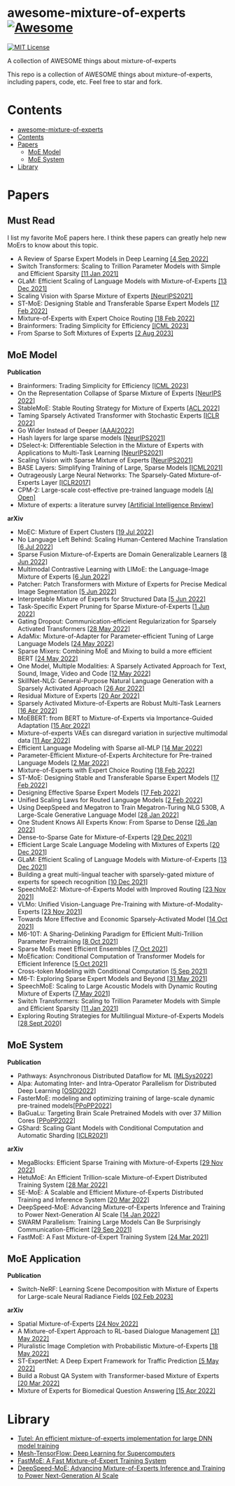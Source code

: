 # awesome-mixture-of-experts [![Awesome](https://awesome.re/badge.svg)](https://awesome.re)

[![MIT License](https://img.shields.io/badge/license-MIT-green.svg)](https://opensource.org/licenses/MIT) 

A collection of AWESOME things about mixture-of-experts

This repo is a collection of AWESOME things about mixture-of-experts, including papers, code, etc. Feel free to star and fork.

# Contents
- [awesome-mixture-of-experts](#awesome-mixture-of-experts)
- [Contents](#contents)
- [Papers](#papers)
  - [MoE Model](#moe-model)
  - [MoE System](#moe-system)
- [Library](#library)

# Papers
## Must Read
I list my favorite MoE papers here. I think these papers can greatly help new MoErs to know about this topic.
- A Review of Sparse Expert Models in Deep Learning [[4 Sep 2022]](https://arxiv.org/abs/2209.01667)
- Switch Transformers: Scaling to Trillion Parameter Models with Simple and Efficient Sparsity [[11 Jan 2021]](https://arxiv.org/abs/2101.03961)
- GLaM: Efficient Scaling of Language Models with Mixture-of-Experts [[13 Dec 2021]](https://arxiv.org/abs/2112.06905)
- Scaling Vision with Sparse Mixture of Experts [[NeurIPS2021]](https://proceedings.neurips.cc/paper/2021/hash/48237d9f2dea8c74c2a72126cf63d933-Abstract.html)
- ST-MoE: Designing Stable and Transferable Sparse Expert Models [[17 Feb 2022]](https://arxiv.org/abs/2202.08906)
- Mixture-of-Experts with Expert Choice Routing [[18 Feb 2022]](https://arxiv.org/abs/2101.03961)
- Brainformers: Trading Simplicity for Efficiency [[ICML 2023]](https://arxiv.org/abs/2306.00008)
- From Sparse to Soft Mixtures of Experts [[2 Aug 2023]](https://arxiv.org/abs/2308.00951)

## MoE Model
**Publication**
- Brainformers: Trading Simplicity for Efficiency [[ICML 2023]](https://arxiv.org/abs/2306.00008)
- On the Representation Collapse of Sparse Mixture of Experts [[NeurIPS 2022]](https://arxiv.org/abs/2204.09179)
- StableMoE: Stable Routing Strategy for Mixture of Experts [[ACL 2022]](https://arxiv.org/abs/2204.08396)
- Taming Sparsely Activated Transformer with Stochastic Experts [[ICLR 2022]](https://arxiv.org/abs/2110.04260)
- Go Wider Instead of Deeper [[AAAI2022]](https://arxiv.org/abs/2107.11817)
- Hash layers for large sparse models [[NeurIPS2021]](https://arxiv.org/abs/2106.04426)
- DSelect-k: Differentiable Selection in the Mixture of Experts with Applications to Multi-Task Learning [[NeurIPS2021]](https://arxiv.org/abs/2106.03760)
- Scaling Vision with Sparse Mixture of Experts [[NeurIPS2021]](https://proceedings.neurips.cc/paper/2021/hash/48237d9f2dea8c74c2a72126cf63d933-Abstract.html)
- BASE Layers: Simplifying Training of Large, Sparse Models [[ICML2021]](https://arxiv.org/abs/2103.16716)
- Outrageously Large Neural Networks: The Sparsely-Gated Mixture-of-Experts Layer [[ICLR2017]](https://openreview.net/forum?id=B1ckMDqlg)
- CPM-2: Large-scale cost-effective pre-trained language models [[AI Open]](https://www.sciencedirect.com/science/article/pii/S2666651021000310)
- Mixture of experts: a literature survey [[Artificial Intelligence Review]](https://link.springer.com/article/10.1007/s10462-012-9338-y)


**arXiv**
- MoEC: Mixture of Expert Clusters [[19 Jul 2022]](https://arxiv.org/abs/2207.09094)
- No Language Left Behind: Scaling Human-Centered Machine Translation [[6 Jul 2022]](https://research.facebook.com/publications/no-language-left-behind/)
- Sparse Fusion Mixture-of-Experts are Domain Generalizable Learners [[8 Jun 2022]](https://arxiv.org/abs/2206.04046)
- Multimodal Contrastive Learning with LIMoE: the Language-Image Mixture of Experts [[6 Jun 2022]](https://arxiv.org/abs/2206.02770)
- Patcher: Patch Transformers with Mixture of Experts for Precise Medical Image Segmentation [[5 Jun 2022]](https://arxiv.org/abs/2206.01741)
- Interpretable Mixture of Experts for Structured Data [[5 Jun 2022]](https://arxiv.org/abs/2206.02107)
- Task-Specific Expert Pruning for Sparse Mixture-of-Experts [[1 Jun 2022]](https://arxiv.org/abs/2206.00277)
- Gating Dropout: Communication-efficient Regularization for Sparsely Activated Transformers [[28 May 2022]](https://arxiv.org/abs/2205.14336)
- AdaMix: Mixture-of-Adapter for Parameter-efficient Tuning of Large Language Models [[24 May 2022]](https://arxiv.org/abs/2205.12399)
- Sparse Mixers: Combining MoE and Mixing to build a more efficient BERT [[24 May 2022]](https://arxiv.org/abs/2205.12399)
- One Model, Multiple Modalities: A Sparsely Activated Approach for Text, Sound, Image, Video and Code [[12 May 2022]](https://arxiv.org/abs/2205.06126)
- SkillNet-NLG: General-Purpose Natural Language Generation with a Sparsely Activated Approach [[26 Apr 2022]](https://arxiv.org/abs/2204.12184)
- Residual Mixture of Experts [[20 Apr 2022]](https://arxiv.org/abs/2204.09636)
- Sparsely Activated Mixture-of-Experts are Robust Multi-Task Learners [[16 Apr 2022]](https://arxiv.org/abs/2204.07689)
- MoEBERT: from BERT to Mixture-of-Experts via Importance-Guided Adaptation [[15 Apr 2022]](https://arxiv.org/abs/2204.07675)
- Mixture-of-experts VAEs can disregard variation in surjective multimodal data [[11 Apr 2022]](https://arxiv.org/abs/2204.05229)
- Efficient Language Modeling with Sparse all-MLP [[14 Mar 2022]](https://arxiv.org/abs/2203.06850)
- Parameter-Efficient Mixture-of-Experts Architecture for Pre-trained Language Models [[2 Mar 2022]](https://arxiv.org/abs/2203.01104)
- Mixture-of-Experts with Expert Choice Routing [[18 Feb 2022]](https://arxiv.org/abs/2101.03961)
- ST-MoE: Designing Stable and Transferable Sparse Expert Models [[17 Feb 2022]](https://arxiv.org/abs/2202.08906)
- Designing Effective Sparse Expert Models [[17 Feb 2022]](https://arxiv.org/abs/2202.08906)
- Unified Scaling Laws for Routed Language Models [[2 Feb 2022]](https://arxiv.org/abs/2202.01169)
- Using DeepSpeed and Megatron to Train Megatron-Turing NLG 530B, A Large-Scale Generative Language Model [[28 Jan 2022]](https://arxiv.org/abs/2201.11990)
- One Student Knows All Experts Know: From Sparse to Dense [[26 Jan 2022]](https://arxiv.org/abs/2201.10890)
- Dense-to-Sparse Gate for Mixture-of-Experts [[29 Dec 2021]](https://arxiv.org/abs/2112.14397)
- Efficient Large Scale Language Modeling with Mixtures of Experts [[20 Dec 2021]](https://arxiv.org/abs/2112.10684)
- GLaM: Efficient Scaling of Language Models with Mixture-of-Experts [[13 Dec 2021]](https://arxiv.org/abs/2112.06905)
- Building a great multi-lingual teacher with sparsely-gated mixture of experts for speech recognition [[10 Dec 2021]](https://arxiv.org/abs/2112.05820)
- SpeechMoE2: Mixture-of-Experts Model with Improved Routing [[23 Nov 2021]](https://arxiv.org/abs/2111.11831)
- VLMo: Unified Vision-Language Pre-Training with Mixture-of-Modality-Experts [[23 Nov 2021]](https://arxiv.org/abs/2111.02358)
- Towards More Effective and Economic Sparsely-Activated Model [[14 Oct 2021]](https://arxiv.org/abs/2110.07431)
- M6-10T: A Sharing-Delinking Paradigm for Efficient Multi-Trillion Parameter Pretraining [[8 Oct 2021]](https://arxiv.org/abs/2110.03888)
- Sparse MoEs meet Efficient Ensembles [[7 Oct 2021]](https://arxiv.org/abs/2110.03360)
- MoEfication: Conditional Computation of Transformer Models for Efficient Inference [[5 Oct 2021]](https://arxiv.org/abs/2110.01786)
- Cross-token Modeling with Conditional Computation [[5 Sep 2021]](https://arxiv.org/abs/2109.02008)
- M6-T: Exploring Sparse Expert Models and Beyond [[31 May 2021]](https://arxiv.org/abs/2105.15082)
- SpeechMoE: Scaling to Large Acoustic Models with Dynamic Routing Mixture of Experts [[7 May 2021]](https://arxiv.org/abs/2105.03036)
- Switch Transformers: Scaling to Trillion Parameter Models with Simple and Efficient Sparsity [[11 Jan 2021]](https://arxiv.org/abs/2101.03961)
- Exploring Routing Strategies for Multilingual Mixture-of-Experts Models [[28 Sept 2020]](https://openreview.net/forum?id=ey1XXNzcIZS)


## MoE System

**Publication**
- Pathways: Asynchronous Distributed Dataflow for ML [[MLSys2022]](https://arxiv.org/abs/2203.12533)
- Alpa: Automating Inter- and Intra-Operator Parallelism for Distributed Deep Learning [[OSDI2022]](https://arxiv.org/abs/2201.12023)
- FasterMoE: modeling and optimizing training of large-scale dynamic pre-trained models[[PPoPP2022]](https://dl.acm.org/doi/abs/10.1145/3503221.3508418)
- BaGuaLu: Targeting Brain Scale Pretrained Models with over 37 Million Cores [[PPoPP2022]](http://keg.cs.tsinghua.edu.cn/jietang/publications/PPOPP22-Ma%20et%20al.-BaGuaLu%20Targeting%20Brain%20Scale%20Pretrained%20Models%20w.pdf)
- GShard: Scaling Giant Models with Conditional Computation and Automatic Sharding [[ICLR2021]](https://openreview.net/forum?id=qrwe7XHTmYb)


**arXiv**
- MegaBlocks: Efficient Sparse Training with Mixture-of-Experts [[29 Nov 2022]](https://arxiv.org/abs/2211.15841)
- HetuMoE: An Efficient Trillion-scale Mixture-of-Expert Distributed Training System [[28 Mar 2022]](https://arxiv.org/abs/2203.14685)
- SE-MoE: A Scalable and Efficient Mixture-of-Experts Distributed Training and Inference System [[20 Mar 2022]](https://arxiv.org/abs/2205.10034)
- DeepSpeed-MoE: Advancing Mixture-of-Experts Inference and Training to Power Next-Generation AI Scale [[14 Jan 2022]](https://arxiv.org/abs/2201.05596)
- SWARM Parallelism: Training Large Models Can Be Surprisingly Communication-Efficient [[29 Sep 2021]](https://openreview.net/forum?id=U1edbV4kNu_)
- FastMoE: A Fast Mixture-of-Expert Training System [[24 Mar 2021]](https://arxiv.org/abs/2103.13262)

## MoE Application

**Publication**
- Switch-NeRF: Learning Scene Decomposition with Mixture of Experts for Large-scale Neural Radiance Fields [[02 Feb 2023]](https://openreview.net/forum?id=PQ2zoIZqvm)


**arXiv**
- Spatial Mixture-of-Experts [[24 Nov 2022]](https://arxiv.org/abs/2211.13491)
- A Mixture-of-Expert Approach to RL-based Dialogue Management [[31 May 2022]](https://arxiv.org/abs/2206.00059)
- Pluralistic Image Completion with Probabilistic Mixture-of-Experts [[18 May 2022]](https://arxiv.org/abs/2205.09086)
- ST-ExpertNet: A Deep Expert Framework for Traffic Prediction [[5 May 2022]](https://arxiv.org/abs/2205.07851)
- Build a Robust QA System with Transformer-based Mixture of Experts [[20 Mar 2022]](https://arxiv.org/abs/2204.09598)
- Mixture of Experts for Biomedical Question Answering [[15 Apr 2022]](https://arxiv.org/abs/2204.07469)

# Library
- [Tutel: An efficient mixture-of-experts implementation for large DNN model training](https://github.com/microsoft/tutel)
- [Mesh-TensorFlow: Deep Learning for Supercomputers](https://github.com/tensorflow/mesh)
- [FastMoE: A Fast Mixture-of-Expert Training System](https://github.com/laekov/fastmoe)
- [DeepSpeed-MoE: Advancing Mixture-of-Experts Inference and Training to Power Next-Generation AI Scale](https://github.com/microsoft/DeepSpeed)
